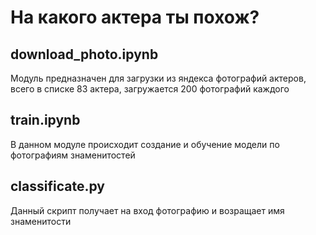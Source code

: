 # На какого актера ты похож?
## download_photo.ipynb
Модуль предназначен для загрузки из яндекса фотографий актеров, всего в списке 83 актера, загружается 200 фотографий каждого
## train.ipynb
В данном модуле происходит создание и обучение модели по фотографиям знаменитостей
## classificate.py
Данный скрипт получает на вход фотографию и возращает имя знаменитости
